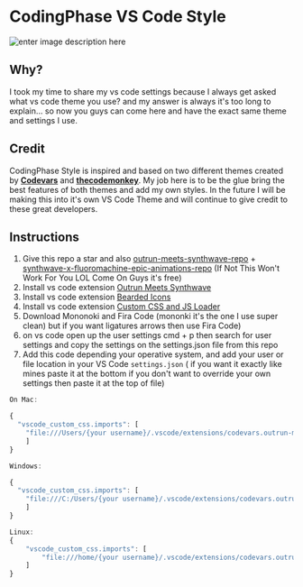 # CodingPhase VS Code Style
![enter image description here](https://github.com/codingphasedotcom/codingphase-style-vs-code/blob/main/thumb.png?raw=true)

## Why?
I took my time to share my vs code settings because I always get asked what vs code theme you use? and my answer is always it's too long to explain... so now you guys can come here and have the exact same theme and settings I use.

## Credit
CodingPhase Style is inspired and based on two different themes created by **[Codevars](https://github.com/codevars)** and **[thecodemonkey](https://github.com/thecodemonkey)**. My job here is to be the glue bring the best features of both themes and add my own styles. In the future I will be making this into it's own VS Code Theme and will continue to give credit to these great developers.

## Instructions
 1. Give this repo a star and also [outrun-meets-synthwave-repo](https://marketplace.visualstudio.com/items?itemName=codevars.outrun-meets-synthwave) + [synthwave-x-fluoromachine-epic-animations-repo](https://github.com/thecodemonkey/synthwave-x-fluoromachine-epic-animations) (If Not This Won't Work For You LOL Come On Guys it's free)
 2. Install vs code extension [Outrun Meets Synthwave](https://marketplace.visualstudio.com/items?itemName=codevars.outrun-meets-synthwave)
 3. Install vs code extension [Bearded Icons](https://marketplace.visualstudio.com/items?itemName=BeardedBear.beardedicons) 
 4. Install vs code extension [Custom CSS and JS Loader](https://marketplace.visualstudio.com/items?itemName=be5invis.vscode-custom-css) 
 5. Download Mononoki  and Fira Code (mononki it's the one I use super clean) but if you want ligatures arrows then use Fira Code)
 6. on vs code open up the user settings cmd + p then search for user settings and copy the settings on the settings.json file from this repo
 7. Add this code depending your operative system, and add your user or file location in your VS Code `settings.json` ( if you want it exactly like mines paste it at the bottom if you don't want to override your own settings then paste it at the top of file)
```js
On Mac:

{
  "vscode_custom_css.imports": [
    "file:///Users/{your username}/.vscode/extensions/codevars.outrun-meets-synthwave-0.0.1/synthWaveStyles.css"
    ]
}

Windows:

{
  "vscode_custom_css.imports": [
    "file:///C:/Users/{your username}/.vscode/extensions/codevars.outrun-meets-synthwave-0.0.1/synthWaveStyles.css"
    ]
}

Linux:
{
    "vscode_custom_css.imports": [
        "file:///home/{your username}/.vscode/extensions/codevars.outrun-meets-synthwave-0.0.1/synthWaveStyles.css"
    ]
}
```

